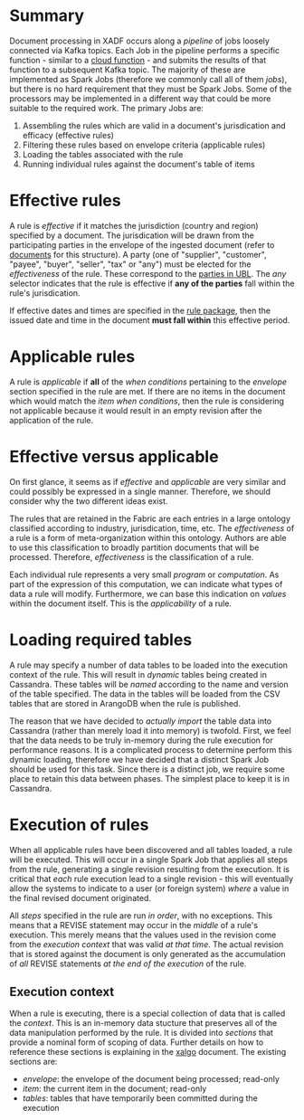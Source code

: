 # Summary

Document processing in XADF occurs along a *pipeline* of jobs loosely
connected via Kafka topics. Each Job in the pipeline performs a
specific function - similar to a [cloud
function](https://en.wikipedia.org/wiki/Function_as_a_service) - and
submits the results of that function to a subsequent Kafka topic. The
majority of these are implemented as Spark Jobs (therefore we commonly
call all of them *jobs*), but there is no hard requirement that they
must be Spark Jobs. Some of the processors may be implemented in a
different way that could be more suitable to the required work. The
primary Jobs are:

1. Assembling the rules which are valid in a document's jurisdication and efficacy (effective rules)
1. Filtering these rules based on envelope criteria (applicable rules)
1. Loading the tables associated with the rule
1. Running individual rules against the document's table of items

# Effective rules

A rule is *effective* if it matches the jurisdiction (country and
region) specified by a document. The jurisdication will be drawn from
the participating parties in the envelope of the ingested document
(refer to [documents](./documents.md) for this structure). A party
(one of "supplier", "customer", "payee", "buyer", "seller", "tax" or
"any") must be elected for the *effectiveness* of the rule. These
correspond to the [parties in
UBL](http://docs.oasis-open.org/ubl/csprd01-UBL-2.2/mod/summary/reports/UBL-Invoice-2.2.html). The
*any* selector indicates that the rule is effective if **any of the
parties** fall within the rule's jurisdication.

If effective dates and times are specified in the [rule
package](./xalgo.md), then the issued date and time in the document
**must fall within** this effective period.

# Applicable rules

A rule is *applicable* if **all** of the *when conditions* pertaining
to the *envelope* section specified in the rule are met. If there are
no items in the document which would match the *item when conditions*,
then the rule is considering not applicable because it would result in
an empty revision after the application of the rule.

# Effective versus applicable

On first glance, it seems as if *effective* and *applicable* are very
similar and could possibly be expressed in a single manner. Therefore,
we should consider why the two different ideas exist.

The rules that are retained in the Fabric are each entries in a large
ontology classified according to industry, jurisdication, time,
etc. The *effectiveness* of a rule is a form of meta-organization
within this ontology. Authors are able to use this classification to
broadly partition documents that will be processed. Therefore,
*effectiveness* is the classification of a rule.

Each individual rule represents a very small *program* or
*computation*. As part of the expression of this computation, we can
indicate what types of data a rule will modify. Furthermore, we can
base this indication on *values* within the document itself. This is
the *applicability* of a rule.

# Loading required tables

A rule may specify a number of data tables to be loaded into the
execution context of the rule. This will result in *dynamic* tables
being created in Cassandra. These tables will be *named* according to
the name and version of the table specified. The data in the tables
will be loaded from the CSV tables that are stored in ArangoDB when
the rule is published.

The reason that we have decided to *actually import* the table data
into Cassandra (rather than merely load it into memory) is
twofold. First, we feel that the data needs to be truly in-memory
during the rule execution for performance reasons. It is a complicated
process to determine perform this dynamic loading, therefore we have
decided that a distinct Spark Job should be used for this task. Since
there is a distinct job, we require some place to retain this data
between phases. The simplest place to keep it is in Cassandra.

# Execution of rules

When all applicable rules have been discovered and all tables loaded,
a rule will be executed. This will occur in a single Spark Job that
applies all steps from the rule, generating a single revision
resulting from the execution. It is critical that *each* rule
execution lead to a single revision - this will eventually allow the
systems to indicate to a user (or foreign system) *where* a value in
the final revised document originated.

All *steps* specified in the rule are run *in order*, with no
exceptions. This means that a REVISE statement may occur in the
*middle* of a rule's execution. This merely means that the values used
in the revision come from the *execution context* that was valid *at
that time*. The actual revision that is stored against the document is
only generated as the accumulation of *all* REVISE statements *at the
end of the execution* of the rule.

## Execution context

When a rule is executing, there is a special collection of data that
is called the *context*. This is an in-memory data stucture that
preserves all of the data manipulation performed by the rule. It is
divided into *sections* that provide a nominal form of scoping of
data. Further details on how to reference these sections is explaining
in the [xalgo](./xalgo.md) document. The existing sections are:

- *envelope*: the envelope of the document being processed; read-only
- *item*: the current item in the document; read-only
- *tables*: tables that have temporarily been committed during the execution
